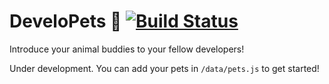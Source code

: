 # DeveloPets 🐾 [![Build Status](https://travis-ci.org/vspedr/developets.svg?branch=master)](https://travis-ci.org/vspedr/developets)
Introduce your animal buddies to your fellow developers!

Under development. You can add your pets in `/data/pets.js` to get started!
